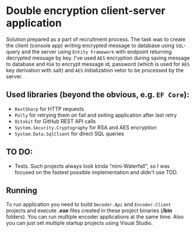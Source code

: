 # Double encryption client-server application
Solution prepared as a part of recruitment process. The task was to create the client (console app) writing encrypted message to database using `SQL`-query and the server using `Entity Framework` with endpoint returning decrypted message by key. I've used `AES` encryption during saving message to database and `RSA` to encrypt message id, password (which is used for `AES` key derivation with salt) and `AES` initialization vetor to be processed by the server.

## Used libraries (beyond the obvious, e.g. `EF Core`):
- `RestSharp` for HTTP requests
- `Polly` for retrying them on fail and exiting application after last retry
- `Octokit` for GitHub REST API calls
- `System.Security.Cryptography` for RSA and AES encryption
- `System.Data.SqlClient` for direct SQL queries

## TO DO:
- Tests. Such projects always look kinda "mini-Waterfall", so I was focused on the fastest possible implementation and didn't use TDD.

## Running
To run application you need to build `Decoder.Api` and `Encoder.Client` projects and execute **.exe** files created in these project binaries (**/bin** folders). You can run multiple encoder applications at the same time. Also you can just set multiple startup projects using Visual Studio.
